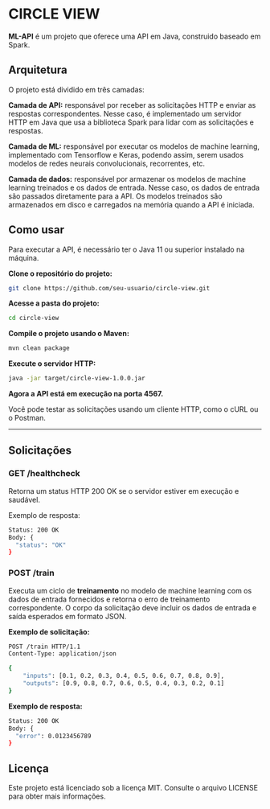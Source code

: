 # CIRCLE VIEW

**ML-API** é um projeto que oferece uma API em Java, construido baseado em Spark.

## Arquitetura
O projeto está dividido em três camadas:

**Camada de API:** responsável por receber as solicitações HTTP e enviar as respostas correspondentes. Nesse caso, é implementado um servidor HTTP em Java que usa a biblioteca Spark para lidar com as solicitações e respostas.

**Camada de ML:** responsável por executar os modelos de machine learning, implementado com Tensorflow e Keras, podendo assim, serem usados modelos de redes neurais convolucionais, recorrentes, etc.

**Camada de dados:** responsável por armazenar os modelos de machine learning treinados e os dados de entrada. Nesse caso, os dados de entrada são passados diretamente para a API. Os modelos treinados são armazenados em disco e carregados na memória quando a API é iniciada.

## Como usar
Para executar a API, é necessário ter o Java 11 ou superior instalado na máquina.

**Clone o repositório do projeto:**
```bash
git clone https://github.com/seu-usuario/circle-view.git
```

**Acesse a pasta do projeto:**

```bash
cd circle-view
```

**Compile o projeto usando o Maven:**
```bash
mvn clean package
```

**Execute o servidor HTTP:**
```bash
java -jar target/circle-view-1.0.0.jar 
```

**Agora a API está em execução na porta 4567.** 

Você pode testar as solicitações usando um cliente HTTP, como o cURL ou o Postman.

------

## Solicitações

### GET /healthcheck
Retorna um status HTTP 200 OK se o servidor estiver em execução e saudável.

Exemplo de resposta:

```bash
Status: 200 OK
Body: {
  "status": "OK"
}
```

### POST /train
Executa um ciclo de **treinamento** no modelo de machine learning com os dados de entrada fornecidos e retorna o erro de treinamento correspondente. O corpo da solicitação deve incluir os dados de entrada e saída esperados em formato JSON.

**Exemplo de solicitação:**

```bash
POST /train HTTP/1.1
Content-Type: application/json

{
    "inputs": [0.1, 0.2, 0.3, 0.4, 0.5, 0.6, 0.7, 0.8, 0.9],
    "outputs": [0.9, 0.8, 0.7, 0.6, 0.5, 0.4, 0.3, 0.2, 0.1]
}
```

**Exemplo de resposta:**

```bash
Status: 200 OK
Body: {
  "error": 0.0123456789
}
```

## Licença
Este projeto está licenciado sob a licença MIT. Consulte o arquivo LICENSE para obter mais informações.